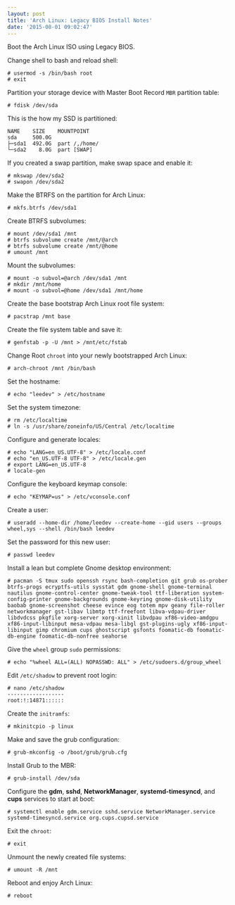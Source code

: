 ```yaml
---
layout: post
title: 'Arch Linux: Legacy BIOS Install Notes'
date: '2015-08-01 09:02:47'
---
```


Boot the Arch Linux ISO using Legacy BIOS.

Change shell to bash and reload shell:

```
# usermod -s /bin/bash root
# exit
```

Partition your storage device with Master Boot Record `MBR` partition table:

```
# fdisk /dev/sda
```

This is the how my SSD is partitioned:

```
NAME    SIZE    MOUNTPOINT
sda     500.0G
├─sda1  492.0G  part /,/home/
└─sda2    8.0G  part [SWAP]
```

If you created a swap partition, make swap space and enable it:

```
# mkswap /dev/sda2
# swapon /dev/sda2
```

Make the BTRFS on the partition for Arch Linux:

```
# mkfs.btrfs /dev/sda1
```

Create BTRFS subvolumes:

```
# mount /dev/sda1 /mnt
# btrfs subvolume create /mnt/@arch
# btrfs subvolume create /mnt/@home
# umount /mnt
```

Mount the subvolumes:

```
# mount -o subvol=@arch /dev/sda1 /mnt
# mkdir /mnt/home
# mount -o subvol=@home /dev/sda1 /mnt/home
```

Create the base bootstrap Arch Linux root file system:

```
# pacstrap /mnt base
```

Create the file system table and save it:

```
# genfstab -p -U /mnt > /mnt/etc/fstab
```

Change Root `chroot` into your newly bootstrapped Arch Linux:

```
# arch-chroot /mnt /bin/bash
```

Set the hostname:

```
# echo "leedev" > /etc/hostname
```

Set the system timezone:

```
# rm /etc/localtime
# ln -s /usr/share/zoneinfo/US/Central /etc/localtime
```

Configure and generate locales:

```
# echo "LANG=en_US.UTF-8" > /etc/locale.conf
# echo "en_US.UTF-8 UTF-8" > /etc/locale.gen
# export LANG=en_US.UTF-8
# locale-gen
```

Configure the keyboard keymap console:

```
# echo "KEYMAP=us" > /etc/vconsole.conf
```

Create a user:

```
# useradd --home-dir /home/leedev --create-home --gid users --groups wheel,sys --shell /bin/bash leedev
```

Set the password for this new user:

```
# passwd leedev
```

Install a lean but complete Gnome desktop environment:

```
# pacman -S tmux sudo openssh rsync bash-completion git grub os-prober btrfs-progs ecryptfs-utils sysstat gdm gnome-shell gnome-terminal nautilus gnome-control-center gnome-tweak-tool ttf-liberation system-config-printer gnome-backgrounds gnome-keyring gnome-disk-utility baobab gnome-screenshot cheese evince eog totem mpv geany file-roller networkmanager gst-libav libmtp ttf-freefont libva-vdpau-driver libdvdcss pkgfile xorg-server xorg-xinit libvdpau xf86-video-amdgpu xf86-input-libinput mesa-vdpau mesa-libgl gst-plugins-ugly xf86-input-libinput gimp chromium cups ghostscript gsfonts foomatic-db foomatic-db-engine foomatic-db-nonfree seahorse
```

Give the `wheel` group `sudo` permissions:

```
# echo "%wheel ALL=(ALL) NOPASSWD: ALL" > /etc/sudoers.d/group_wheel
```

Edit `/etc/shadow` to prevent root login:

```
# nano /etc/shadow
------------------
root:!:14871::::::
```

Create the `initramfs`:

```
# mkinitcpio -p linux
```

Make and save the grub configuration:

```
# grub-mkconfig -o /boot/grub/grub.cfg
```

Install Grub to the MBR:

```
# grub-install /dev/sda
```

Configure the __gdm__, __sshd__, __NetworkManager__, __systemd-timesyncd__, and __cups__ services to start at boot:

```
# systemctl enable gdm.service sshd.service NetworkManager.service systemd-timesyncd.service org.cups.cupsd.service
```

Exit the `chroot`:

```
# exit
```

Unmount the newly created file systems:

```
# umount -R /mnt
```

Reboot and enjoy Arch Linux:

```
# reboot
```